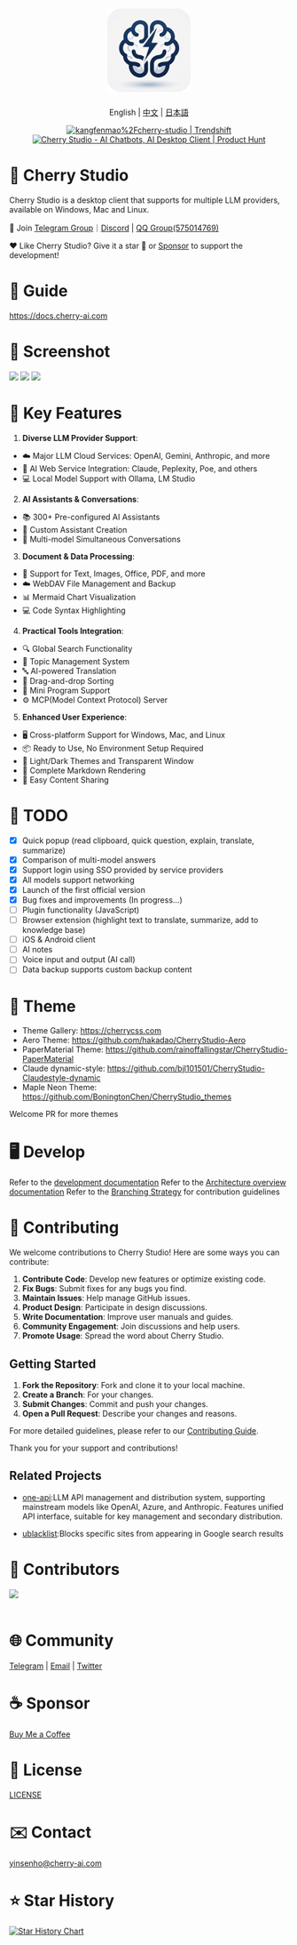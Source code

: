 <h1 align="center">
  <a href="https://github.com/CherryHQ/cherry-studio/releases">
    <img src="https://github.com/CherryHQ/cherry-studio/blob/main/build/icon.png?raw=true" width="150" height="150" alt="banner" /><br>
  </a>
</h1>
  <p align="center">English | <a href="./docs/README.zh.md">中文</a> | <a href="./docs/README.ja.md">日本語</a><br></p>
<div align="center">
 <a href="https://trendshift.io/repositories/11772" target="_blank"><img src="https://trendshift.io/api/badge/repositories/11772" alt="kangfenmao%2Fcherry-studio | Trendshift" style="width: 250px; height: 55px;" width="250" height="55"/></a>
 <a href="https://www.producthunt.com/posts/cherry-studio?embed=true&utm_source=badge-featured&utm_medium=badge&utm_souce=badge-cherry&#0045;studio" target="_blank"><img src="https://api.producthunt.com/widgets/embed-image/v1/featured.svg?post_id=496640&theme=light" alt="Cherry&#0032;Studio - AI&#0032;Chatbots&#0044;&#0032;AI&#0032;Desktop&#0032;Client | Product Hunt" style="width: 250px; height: 54px;" width="250" height="54" /></a>
</div>

# 🍒 Cherry Studio

Cherry Studio is a desktop client that supports for multiple LLM providers, available on Windows, Mac and Linux.

👏 Join [Telegram Group](https://t.me/CherryStudioAI)｜[Discord](https://discord.gg/wez8HtpxqQ) | [QQ Group(575014769)](https://qm.qq.com/q/lo0D4qVZKi)

❤️ Like Cherry Studio? Give it a star 🌟 or [Sponsor](docs/sponsor.md) to support the development!

# 📖 Guide

<https://docs.cherry-ai.com>

# 🌠 Screenshot

![](https://github.com/user-attachments/assets/082efa42-c4df-4863-a9cb-80435cecce0f)
![](https://github.com/user-attachments/assets/f8411a65-c51f-47d3-9273-62ae384cc6f1)
![](https://github.com/user-attachments/assets/0d235b3e-65ae-45ab-987f-8dbe003c52be)

# 🌟 Key Features

1. **Diverse LLM Provider Support**:

- ☁️ Major LLM Cloud Services: OpenAI, Gemini, Anthropic, and more
- 🔗 AI Web Service Integration: Claude, Peplexity, Poe, and others
- 💻 Local Model Support with Ollama, LM Studio

2. **AI Assistants & Conversations**:

- 📚 300+ Pre-configured AI Assistants
- 🤖 Custom Assistant Creation
- 💬 Multi-model Simultaneous Conversations

3. **Document & Data Processing**:

- 📄 Support for Text, Images, Office, PDF, and more
- ☁️ WebDAV File Management and Backup
- 📊 Mermaid Chart Visualization
- 💻 Code Syntax Highlighting

4. **Practical Tools Integration**:

- 🔍 Global Search Functionality
- 📝 Topic Management System
- 🔤 AI-powered Translation
- 🎯 Drag-and-drop Sorting
- 🔌 Mini Program Support
- ⚙️ MCP(Model Context Protocol) Server

5. **Enhanced User Experience**:

- 🖥️ Cross-platform Support for Windows, Mac, and Linux
- 📦 Ready to Use, No Environment Setup Required
- 🎨 Light/Dark Themes and Transparent Window
- 📝 Complete Markdown Rendering
- 🤲 Easy Content Sharing

# 📝 TODO

- [x] Quick popup (read clipboard, quick question, explain, translate, summarize)
- [x] Comparison of multi-model answers
- [x] Support login using SSO provided by service providers
- [x] All models support networking
- [x] Launch of the first official version
- [x] Bug fixes and improvements (In progress...)
- [ ] Plugin functionality (JavaScript)
- [ ] Browser extension (highlight text to translate, summarize, add to knowledge base)
- [ ] iOS & Android client
- [ ] AI notes
- [ ] Voice input and output (AI call)
- [ ] Data backup supports custom backup content

# 🌈 Theme

- Theme Gallery: <https://cherrycss.com>
- Aero Theme: <https://github.com/hakadao/CherryStudio-Aero>
- PaperMaterial Theme: <https://github.com/rainoffallingstar/CherryStudio-PaperMaterial>
- Claude dynamic-style: <https://github.com/bjl101501/CherryStudio-Claudestyle-dynamic>
- Maple Neon Theme: <https://github.com/BoningtonChen/CherryStudio_themes>

Welcome PR for more themes

# 🖥️ Develop

Refer to the [development documentation](docs/dev.md)
Refer to the [Architecture overview documentation](https://deepwiki.com/CherryHQ/cherry-studio)
Refer to the [Branching Strategy](docs/branching-strategy.md) for contribution guidelines

# 🤝 Contributing

We welcome contributions to Cherry Studio! Here are some ways you can contribute:

1. **Contribute Code**: Develop new features or optimize existing code.
2. **Fix Bugs**: Submit fixes for any bugs you find.
3. **Maintain Issues**: Help manage GitHub issues.
4. **Product Design**: Participate in design discussions.
5. **Write Documentation**: Improve user manuals and guides.
6. **Community Engagement**: Join discussions and help users.
7. **Promote Usage**: Spread the word about Cherry Studio.

## Getting Started

1. **Fork the Repository**: Fork and clone it to your local machine.
2. **Create a Branch**: For your changes.
3. **Submit Changes**: Commit and push your changes.
4. **Open a Pull Request**: Describe your changes and reasons.

For more detailed guidelines, please refer to our [Contributing Guide](./CONTRIBUTING.md).

Thank you for your support and contributions!

## Related Projects

- [one-api](https://github.com/songquanpeng/one-api):LLM API management and distribution system, supporting mainstream models like OpenAI, Azure, and Anthropic. Features unified API interface, suitable for key management and secondary distribution.

- [ublacklist](https://github.com/iorate/ublacklist):Blocks specific sites from appearing in Google search results

# 🚀 Contributors

<a href="https://github.com/CherryHQ/cherry-studio/graphs/contributors">
  <img src="https://contrib.rocks/image?repo=kangfenmao/cherry-studio" />
</a>
<br /><br />

# 🌐 Community

[Telegram](https://t.me/CherryStudioAI) | [Email](mailto:support@cherry-ai.com) | [Twitter](https://x.com/kangfenmao)

# ☕ Sponsor

[Buy Me a Coffee](docs/sponsor.md)

# 📃 License

[LICENSE](./LICENSE)

# ✉️ Contact

<yinsenho@cherry-ai.com>

# ⭐️ Star History

[![Star History Chart](https://api.star-history.com/svg?repos=kangfenmao/cherry-studio&type=Timeline)](https://star-history.com/#kangfenmao/cherry-studio&Timeline)

